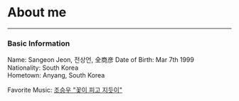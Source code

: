 About me
========
<hr/>

### Basic Information

Name: Sangeon Jeon, 전상언, 全商彦
Date of Birth: Mar 7th 1999   
Nationality: South Korea   
Hometown: Anyang, South Korea   

Favorite Music: [조승우 "꽃이 피고 지듯이"](https://youtu.be/y-sqDi4cgdI)   

